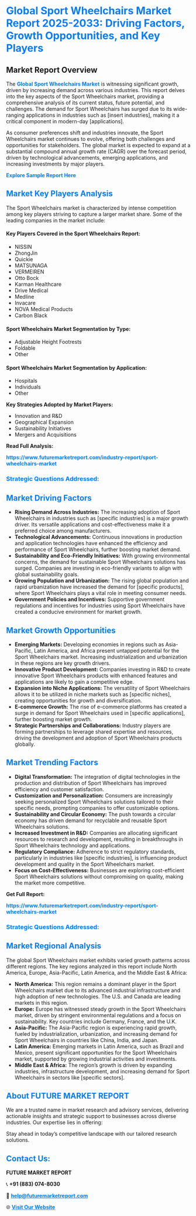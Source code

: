 <h1 style="color: #007BFF;">Global Sport Wheelchairs Market Report 2025-2033: Driving Factors, Growth Opportunities, and Key Players</h1>

<section id="overview">
<h2>Market Report Overview</h2>
<p>The <a href="https://www.futuremarketreport.com/industry-report/sport-wheelchairs-market" style="color: #007BFF; text-decoration: none;"><strong>Global Sport Wheelchairs Market</strong></a> is witnessing significant growth, driven by increasing demand across various industries. This report delves into the key aspects of the Sport Wheelchairs market, providing a comprehensive analysis of its current status, future potential, and challenges. The demand for Sport Wheelchairs has surged due to its wide-ranging applications in industries such as [insert industries], making it a critical component in modern-day [applications].</p>
<p>As consumer preferences shift and industries innovate, the Sport Wheelchairs market continues to evolve, offering both challenges and opportunities for stakeholders. The global market is expected to expand at a substantial compound annual growth rate (CAGR) over the forecast period, driven by technological advancements, emerging applications, and increasing investments by major players.</p>
</section>

<section id="overview">
<p><a href="https://www.futuremarketreport.com/request-sample/reportId=106890" style="color: #007BFF; text-decoration: none;"><strong>Explore Sample Report Here</strong></a></p>
</section>

<section id="key-players">
<h2 style="color: #007BFF;">Market Key Players Analysis</h2>
<p>The Sport Wheelchairs market is characterized by intense competition among key players striving to capture a larger market share. Some of the leading companies in the market include:</p>
<h4>Key Players Covered in the Sport Wheelchairs Report:</h4>
<ul><li>NISSIN</li><li>ZhongJin</li><li>Quickie</li><li>MATSUNAGA</li><li>VERMEIREN</li><li>Otto Bock</li><li>Karman Healthcare</li><li>Drive Medical</li><li>Medline</li><li>Invacare</li><li>NOVA Medical Products</li><li>Carbon Black</li></ul>
<h4>Sport Wheelchairs Market Segmentation by Type:</h4>
<ul><li>Adjustable Height Footrests</li><li>Foldable</li><li>Other</li></ul>

<h4>Sport Wheelchairs Market Segmentation by Application:</h4>
<ul><li>Hospitals</li><li>Individuals</li><li>Other</li></ul>
<p><strong>Key Strategies Adopted by Market Players:</strong></p>
<ul>
<li>Innovation and R&D</li>
<li>Geographical Expansion</li>
<li>Sustainability Initiatives</li>
<li>Mergers and Acquisitions</li>
</ul>
</section>

<section>
<p><strong>Read Full Analysis: </strong></p><a href="https://www.futuremarketreport.com/industry-report/sport-wheelchairs-market" style="color: #007BFF; text-decoration: none;"><strong>https://www.futuremarketreport.com/industry-report/sport-wheelchairs-market</strong></a>
<h3 style="color: #007BFF;">Strategic Questions Addressed:</h3>
</section>

<section id="driving-factors">
<h2 style="color: #007BFF;">Market Driving Factors</h2>
<ul>
<li><strong>Rising Demand Across Industries:</strong> The increasing adoption of Sport Wheelchairs in industries such as [specific industries] is a major growth driver. Its versatile applications and cost-effectiveness make it a preferred choice among manufacturers.</li>
<li><strong>Technological Advancements:</strong> Continuous innovations in production and application technologies have enhanced the efficiency and performance of Sport Wheelchairs, further boosting market demand.</li>
<li><strong>Sustainability and Eco-Friendly Initiatives:</strong> With growing environmental concerns, the demand for sustainable Sport Wheelchairs solutions has surged. Companies are investing in eco-friendly variants to align with global sustainability goals.</li>
<li><strong>Growing Population and Urbanization:</strong> The rising global population and rapid urbanization have increased the demand for [specific products], where Sport Wheelchairs plays a vital role in meeting consumer needs.</li>
<li><strong>Government Policies and Incentives:</strong> Supportive government regulations and incentives for industries using Sport Wheelchairs have created a conducive environment for market growth.</li>
</ul>
</section>

<section id="growth-opportunities">
<h2 style="color: #007BFF;">Market Growth Opportunities</h2>
<ul>
<li><strong>Emerging Markets:</strong> Developing economies in regions such as Asia-Pacific, Latin America, and Africa present untapped potential for the Sport Wheelchairs market. Increasing industrialization and urbanization in these regions are key growth drivers.</li>
<li><strong>Innovative Product Development:</strong> Companies investing in R&D to create innovative Sport Wheelchairs products with enhanced features and applications are likely to gain a competitive edge.</li>
<li><strong>Expansion into Niche Applications:</strong> The versatility of Sport Wheelchairs allows it to be utilized in niche markets such as [specific niches], creating opportunities for growth and diversification.</li>
<li><strong>E-commerce Growth:</strong> The rise of e-commerce platforms has created a surge in demand for Sport Wheelchairs used in [specific applications], further boosting market growth.</li>
<li><strong>Strategic Partnerships and Collaborations:</strong> Industry players are forming partnerships to leverage shared expertise and resources, driving the development and adoption of Sport Wheelchairs products globally.</li>
</ul>
</section>

<section id="trending-factors">
<h2 style="color: #007BFF;">Market Trending Factors</h2>
<ul>
<li><strong>Digital Transformation:</strong> The integration of digital technologies in the production and distribution of Sport Wheelchairs has improved efficiency and customer satisfaction.</li>
<li><strong>Customization and Personalization:</strong> Consumers are increasingly seeking personalized Sport Wheelchairs solutions tailored to their specific needs, prompting companies to offer customizable options.</li>
<li><strong>Sustainability and Circular Economy:</strong> The push towards a circular economy has driven demand for recyclable and reusable Sport Wheelchairs solutions.</li>
<li><strong>Increased Investment in R&D:</strong> Companies are allocating significant resources to research and development, resulting in breakthroughs in Sport Wheelchairs technology and applications.</li>
<li><strong>Regulatory Compliance:</strong> Adherence to strict regulatory standards, particularly in industries like [specific industries], is influencing product development and quality in the Sport Wheelchairs market.</li>
<li><strong>Focus on Cost-Effectiveness:</strong> Businesses are exploring cost-efficient Sport Wheelchairs solutions without compromising on quality, making the market more competitive.</li>
</ul>
</section>

<section>
<p><strong>Get Full Report: </strong></p><a href="https://www.futuremarketreport.com/industry-report/sport-wheelchairs-market" style="color: #007BFF; text-decoration: none;"><strong>https://www.futuremarketreport.com/industry-report/sport-wheelchairs-market</strong></a>
<h3 style="color: #007BFF;">Strategic Questions Addressed:</h3>
</section>


<section id="regional-analysis">
<h2 style="color: #007BFF;">Market Regional Analysis</h2>
<p>The global Sport Wheelchairs market exhibits varied growth patterns across different regions. The key regions analyzed in this report include North America, Europe, Asia-Pacific, Latin America, and the Middle East & Africa:</p>
<ul>
<li><strong>North America:</strong> This region remains a dominant player in the Sport Wheelchairs market due to its advanced industrial infrastructure and high adoption of new technologies. The U.S. and Canada are leading markets in this region.</li>
<li><strong>Europe:</strong> Europe has witnessed steady growth in the Sport Wheelchairs market, driven by stringent environmental regulations and a focus on sustainability. Key countries include Germany, France, and the U.K.</li>
<li><strong>Asia-Pacific:</strong> The Asia-Pacific region is experiencing rapid growth, fueled by industrialization, urbanization, and increasing demand for Sport Wheelchairs in countries like China, India, and Japan.</li>
<li><strong>Latin America:</strong> Emerging markets in Latin America, such as Brazil and Mexico, present significant opportunities for the Sport Wheelchairs market, supported by growing industrial activities and investments.</li>
<li><strong>Middle East & Africa:</strong> The region’s growth is driven by expanding industries, infrastructure development, and increasing demand for Sport Wheelchairs in sectors like [specific sectors].</li>
</ul>
</section>

<footer>
<h2 style="color: #007BFF;">About FUTURE MARKET REPORT</h2>
<p>We are a trusted name in market research and advisory services, delivering actionable insights and strategic support to businesses across diverse industries. Our expertise lies in offering:</p>

<p>Stay ahead in today’s competitive landscape with our tailored research solutions.</p>

<h2 style="color: #007BFF;">Contact Us:</h2>
<p><strong>FUTURE MARKET REPORT</strong></p>
<p>📞 <strong>+91 (883) 074-8030</strong></p>
<p>📧 <strong><a href="mailto:help@futuremarketreport.com" style="color: #007BFF;">help@futuremarketreport.com</a></strong></p>
<p>🌐 <strong><a href="https://www.futuremarketreport.com/" style="color: #007BFF;">Visit Our Website</a></strong></p>
</footer>